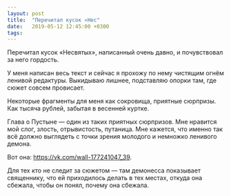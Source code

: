 ```yaml
---
layout: post
title:  "Перечитал кусок «Нес"
date:   2019-05-12 12:45:00 +0300
tags:   
---
```


Перечитал кусок «Несвятых», написанный очень давно, и почувствовал за него гордость. 

У меня написан весь текст и сейчас я прохожу по нему чистящим огнём ленивой редактуры. Выкидываю лишнее, подставляю опорки там, где сюжет совсем провисает. 

<!--excerpt-->

Некоторые фрагменты для меня как сокровища, приятные сюрпризы. Как тысяча рублей, забытая в весенней куртке. 

Глава о Пустыне — один из таких приятных сюрпризов. Мне нравится мой слог, злость, отрывистость, путаница. Мне кажется, что именно так всё должно выглядеть с точки зрения молодого и немножко ленивого демона. 

Вот она: https://vk.com/wall-177241047_39.

Для тех кто не следит за сюжетом — там демонесса показывает священнику, что ей приходилось делать в тех местах, откуда она сбежала, чтобы он понял, почему она сбежала.
